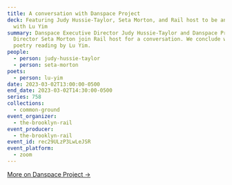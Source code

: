 ```yaml
---
title: A conversation with Danspace Project
deck: Featuring Judy Hussie-Taylor, Seta Morton, and Rail host to be announced,
  with Lu Yim
summary: Danspace Executive Director Judy Hussie-Taylor and Danspace Program
  Director Seta Morton join Rail host for a conversation. We conclude with a
  poetry reading by Lu Yim.
people:
  - person: judy-hussie-taylor
  - person: seta-morton
poets:
  - person: lu-yim
date: 2023-03-02T13:00:00-0500
end_date: 2023-03-02T14:30:00-0500
series: 758
collections:
  - common-ground
event_organizer:
  - the-brooklyn-rail
event_producer:
  - the-brooklyn-rail
event_id: rec29ULzP3LwLeJSR
event_platform:
  - zoom
---
```

[M﻿ore on Danspace Project →](https://danspaceproject.org/)